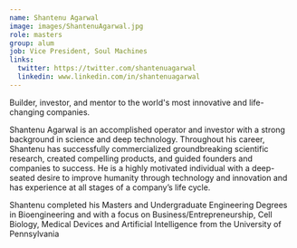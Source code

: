 ```yaml
---
name: Shantenu Agarwal 
image: images/ShantenuAgarwal.jpg
role: masters
group: alum
job: Vice President, Soul Machines
links:
  twitter: https://twitter.com/shantenuagarwal
  linkedin: www.linkedin.com/in/shantenuagarwal
---
```


Builder, investor, and mentor to the world's most innovative and life-changing companies.

Shantenu Agarwal is an accomplished operator and investor with a strong background in science and deep technology. Throughout his career, Shantenu has successfully commercialized groundbreaking scientific research, created compelling products, and guided founders and companies to success. He is a highly motivated individual with a deep-seated desire to improve humanity through technology and innovation and has experience at all stages of a company’s life cycle. 

Shantenu completed his Masters and Undergraduate Engineering Degrees in Bioengineering and with a focus on Business/Entrepreneurship, Cell Biology, Medical Devices and Artificial Intelligence from the University of Pennsylvania
